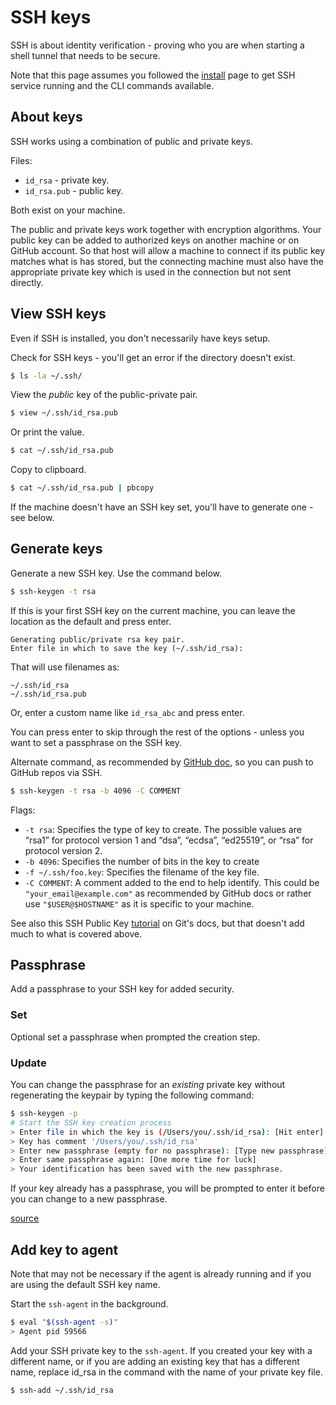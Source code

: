 # SSH keys

SSH is about identity verification - proving who you are when starting a shell tunnel that needs to be secure.

Note that this page assumes you followed the [install](install.md) page to get SSH service running and the CLI commands available.

## About keys

SSH works using a combination of public and private keys.

Files:

- `id_rsa` - private key.
- `id_rsa.pub` - public key.

Both exist on your machine.

The public and private keys work together with encryption algorithms. Your public key can be added to authorized keys on another machine or on GitHub account. So that host will allow a machine to connect if its public key matches what is has stored, but the connecting machine must also have the appropriate private key which is used in the connection but not sent directly.


## View SSH keys

Even if SSH is installed, you don't necessarily have keys setup.

Check for SSH keys - you'll get an error if the directory doesn't exist.

```sh
$ ls -la ~/.ssh/
```

View the _public_ key of the public-private pair.

```sh
$ view ~/.ssh/id_rsa.pub
```

Or print the value.

```sh
$ cat ~/.ssh/id_rsa.pub
```

Copy to clipboard.

```sh
$ cat ~/.ssh/id_rsa.pub | pbcopy
```

If the machine doesn't have an SSH key set, you'll have to generate one - see below.


## Generate keys

Generate a new SSH key. Use the command below.

```sh
$ ssh-keygen -t rsa
```

If this is your first SSH key on the current machine, you can leave the location as the default and press enter.

```
Generating public/private rsa key pair.
Enter file in which to save the key (~/.ssh/id_rsa):
```

That will use filenames as:

```
~/.ssh/id_rsa
~/.ssh/id_rsa.pub
```

Or, enter a custom name like `id_rsa_abc` and press enter.

You can press enter to skip through the rest of the options - unless you want to set a passphrase on the SSH key. 

Alternate command, as recommended by [GitHub doc](https://help.github.com/en/github/authenticating-to-github/generating-a-new-ssh-key-and-adding-it-to-the-ssh-agent), so you can push to GitHub repos via SSH.

```sh
$ ssh-keygen -t rsa -b 4096 -C COMMENT
```

Flags:

- `-t rsa`: Specifies the type of key to create. The possible values are “rsa1” for protocol version 1 and “dsa”, “ecdsa”, “ed25519”, or “rsa” for protocol version 2.
- `-b 4096`: Specifies the number of bits in the key to create
- `-f ~/.ssh/foo.key`: Specifies the filename of the key file.
- `-C COMMENT`: A comment added to the end to help identify. This could be `"your_email@example.com"` as recommended by GitHub docs or rather use `"$USER@$HOSTNAME"` as it is specific to your machine.

See also this SSH Public Key [tutorial](https://git-scm.com/book/en/v2/Git-on-the-Server-Generating-Your-SSH-Public-Key) on Git's docs, but that doesn't add much to what is covered above.


## Passphrase

Add a passphrase to your SSH key for added security.

### Set

Optional set a passphrase when prompted the creation step.

### Update

You can change the passphrase for an _existing_ private key without regenerating the keypair by typing the following command:

```sh
$ ssh-keygen -p
# Start the SSH key creation process
> Enter file in which the key is (/Users/you/.ssh/id_rsa): [Hit enter]
> Key has comment '/Users/you/.ssh/id_rsa'
> Enter new passphrase (empty for no passphrase): [Type new passphrase]
> Enter same passphrase again: [One more time for luck]
> Your identification has been saved with the new passphrase.
```

If your key already has a passphrase, you will be prompted to enter it before you can change to a new passphrase.

[source](https://help.github.com/en/github/authenticating-to-github/working-with-ssh-key-passphrases)


## Add key to agent

Note that may not be necessary if the agent is already running and if you are using the default SSH key name.

Start the `ssh-agent` in the background.

```sh
$ eval "$(ssh-agent -s)"
> Agent pid 59566
```

Add your SSH private key to the `ssh-agent`. If you created your key with a different name, or if you are adding an existing key that has a different name, replace id_rsa in the command with the name of your private key file.

```sh
$ ssh-add ~/.ssh/id_rsa
```
